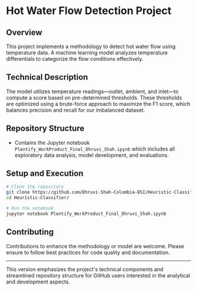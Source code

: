 # Hot Water Flow Detection Project

## Overview
This project implements a methodology to detect hot water flow using temperature data. A machine learning model analyzes temperature differentials to categorize the flow conditions effectively.

## Technical Description
The model utilizes temperature readings—outlet, ambient, and inlet—to compute a score based on pre-determined thresholds. These thresholds are optimized using a brute-force approach to maximize the F1 score, which balances precision and recall for our imbalanced dataset.

## Repository Structure
- Contains the Jupyter notebook `Plentify_WorkProduct_Final_Dhruvi_Shah.ipynb` which includes all exploratory data analysis, model development, and evaluations.

## Setup and Execution
```bash
# Clone the repository
git clone https://github.com/Dhruvi-Shah-Columbia-DSI/Heuristic-Classifier.git
cd Heuristic-Classifier/

# Run the notebook
jupyter notebook Plentify_WorkProduct_Final_Dhruvi_Shah.ipynb
```

## Contributing
Contributions to enhance the methodology or model are welcome. Please ensure to follow best practices for code quality and documentation.

---

This version emphasizes the project's technical components and streamlined repository structure for GitHub users interested in the analytical and development aspects.
